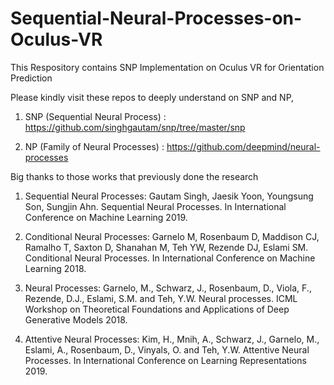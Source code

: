# Sequential-Neural-Processes-on-Oculus-VR
This Respository contains SNP Implementation on Oculus VR for Orientation Prediction

Please kindly visit these repos to deeply understand on SNP and NP,

1. SNP (Sequential Neural Process) : https://github.com/singhgautam/snp/tree/master/snp

2. NP (Family of Neural Processes) : https://github.com/deepmind/neural-processes

Big thanks to those works that previously done the research

1. Sequential Neural Processes: Gautam Singh, Jaesik Yoon, Youngsung Son, Sungjin Ahn. Sequential Neural Processes. In International Conference on Machine Learning 2019.

2. Conditional Neural Processes: Garnelo M, Rosenbaum D, Maddison CJ, Ramalho T, Saxton D, Shanahan M, Teh YW, Rezende DJ, Eslami SM. Conditional Neural Processes. In International Conference on Machine Learning 2018.

3. Neural Processes: Garnelo, M., Schwarz, J., Rosenbaum, D., Viola, F., Rezende, D.J., Eslami, S.M. and Teh, Y.W. Neural processes. ICML Workshop on Theoretical Foundations and Applications of Deep Generative Models 2018.

4. Attentive Neural Processes: Kim, H., Mnih, A., Schwarz, J., Garnelo, M., Eslami, A., Rosenbaum, D., Vinyals, O. and Teh, Y.W. Attentive Neural Processes. In International Conference on Learning Representations 2019.
